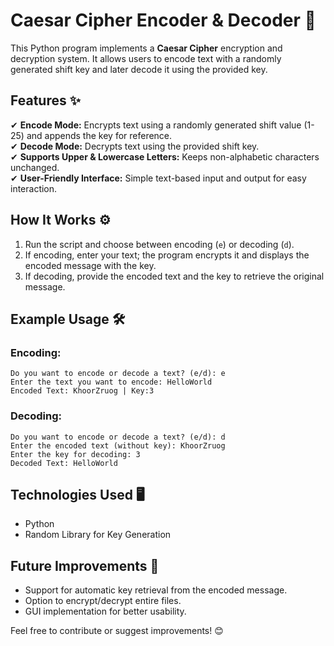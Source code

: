 # Caesar Cipher Encoder & Decoder 🔐  

This Python program implements a **Caesar Cipher** encryption and decryption system. It allows users to encode text with a randomly generated shift key and later decode it using the provided key.  

## Features ✨  
✔ **Encode Mode:** Encrypts text using a randomly generated shift value (1-25) and appends the key for reference.  
✔ **Decode Mode:** Decrypts text using the provided shift key.  
✔ **Supports Upper & Lowercase Letters:** Keeps non-alphabetic characters unchanged.  
✔ **User-Friendly Interface:** Simple text-based input and output for easy interaction.  

## How It Works ⚙️  
1. Run the script and choose between encoding (`e`) or decoding (`d`).  
2. If encoding, enter your text; the program encrypts it and displays the encoded message with the key.  
3. If decoding, provide the encoded text and the key to retrieve the original message.  

## Example Usage 🛠  
### Encoding:  
```
Do you want to encode or decode a text? (e/d): e
Enter the text you want to encode: HelloWorld
Encoded Text: KhoorZruog | Key:3
```
### Decoding:  
```
Do you want to encode or decode a text? (e/d): d
Enter the encoded text (without key): KhoorZruog
Enter the key for decoding: 3
Decoded Text: HelloWorld
```

## Technologies Used 🖥️  
- Python  
- Random Library for Key Generation  

## Future Improvements 🚀  
- Support for automatic key retrieval from the encoded message.  
- Option to encrypt/decrypt entire files.  
- GUI implementation for better usability.  

Feel free to contribute or suggest improvements! 😊  
